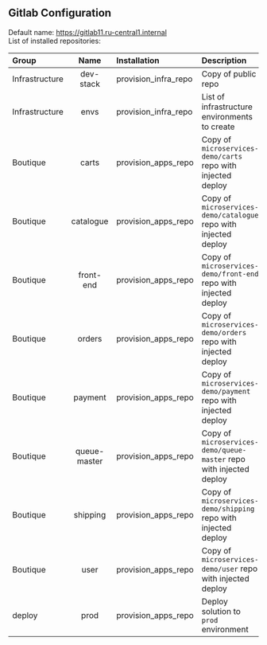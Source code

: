 ## Gitlab Configuration

Default name: https://gitlab11.ru-central1.internal  
List of installed repositories:   


| Group            |   Name    | Installation         | Description     |
| :---             | :----:    |            :---      | :---            |
| Infrastructure   | dev-stack   | provision_infra_repo | Copy of public repo |
| Infrastructure   | envs        | provision_infra_repo | List of infrastructure environments to create |
| Boutique         | carts       | provision_apps_repo | Copy of `microservices-demo/carts` repo with injected deploy |
| Boutique         | catalogue   | provision_apps_repo | Copy of `microservices-demo/catalogue` repo with injected deploy |
| Boutique         | front-end   | provision_apps_repo | Copy of `microservices-demo/front-end` repo with injected deploy |
| Boutique         | orders      | provision_apps_repo | Copy of `microservices-demo/orders` repo with injected deploy |
| Boutique         | payment     | provision_apps_repo | Copy of `microservices-demo/payment` repo with injected deploy |
| Boutique         | queue-master| provision_apps_repo | Copy of `microservices-demo/queue-master` repo with injected deploy |
| Boutique         | shipping    | provision_apps_repo | Copy of `microservices-demo/shipping` repo with injected deploy |
| Boutique         | user        | provision_apps_repo | Copy of `microservices-demo/user` repo with injected deploy |
| deploy           | prod        | provision_apps_repo | Deploy solution to `prod` environment |


